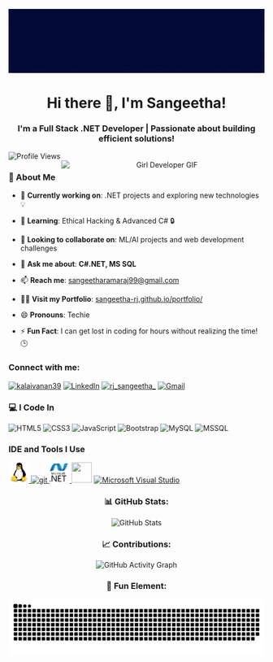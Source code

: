 ![My Banner GIF](https://github.com/sangeetha-rj/sangeetha-rj/raw/d5f0945068488eff9d652ba205ef7f49a4d99c60/sangeetha%20Gif/gif%20banner.gif)
<!-- Heading -->
<h1 align="center">Hi there 👋, I'm Sangeetha!</h1>
<h3 align="center">I'm a Full Stack .NET Developer | Passionate about building efficient solutions!</h3>
<div align="center">
  <!-- Profile View Counter -->
  <div align="left">
  <img src="https://komarev.com/ghpvc/?username=sangeetha-rj&label=Profile%20Views&color=0e75b6&style=flat" alt="Profile Views" />
  </div>
  
 <img align ="right" alt = "Girl Developer GIF" width = "400" src ="https://cdn.dribbble.com/users/1364029/screenshots/16093268/media/68e82a7fb4904614a9066d6b540c14b2.gif">
  <div align="left">
    
   ### 🌟 About Me 

- 🔭 **Currently working on**: .NET projects and exploring new technologies 💡  

- 🌱 **Learning**: Ethical Hacking & Advanced C# 🔒
  
- 👯 **Looking to collaborate on**: ML/AI projects and web development challenges
    
- 💬 **Ask me about**: **C#.NET, MS SQL**
  
- 📫 **Reach me**: [sangeetharamaraj99@gmail.com](mailto:sangeetharamaraj99@gmail.com)
  
-  👨‍💻 **Visit my Portfolio**: [sangeetha-rj.github.io/portfolio/ ](sangeetha-rj.github.io/portfolio/)
   
- 😄 **Pronouns**: Techie
  
- ⚡ **Fun Fact**: I can get lost in coding for hours without realizing the time! 🕒
</div>
<h3 align="left">Connect with me:</h3>
<p align="left">
<a href="https://linkedin.com/in/kalaivanan39" target="blank"><img align="center" src="https://raw.githubusercontent.com/rahuldkjain/github-profile-readme-generator/master/src/images/icons/Social/linked-in-alt.svg" alt="kalaivanan39" height="30" width="40"/></a>
 <a href="https://www.linkedin.com/in/your-linkedin-username" target="blank"><img align="center" src="https://img.icons8.com/fluency/48/linkedin-2.png" alt="LinkedIn" height="40" width="40" /></a>
<a href="https://instagram.com/rj_sangeetha_" target="blank"><img align="center" src="https://raw.githubusercontent.com/rahuldkjain/github-profile-readme-generator/master/src/images/icons/Social/instagram.svg" alt="rj_sangeetha_" height="30" width="40" /></a>
 <a href="mailto:your-email@gmail.com" target="blank"><img align="center" src="https://img.icons8.com/fluency/48/gmail-new.png" alt="Gmail" height="30" width="40" /></a>
</p>

<h3 align="left">💻 I Code In</h3>

<div align="left">

  <!-- HTML -->
  <img src="https://img.icons8.com/color/48/html-5.png" alt="HTML5" width="50" height="50"/>
  
  <!-- CSS -->
  <img src="https://img.icons8.com/color/48/css3.png" alt="CSS3" width="50" height="50"/>
  
  <!-- JavaScript -->
  <img src="https://img.icons8.com/color/48/javascript.png" alt="JavaScript" width="50" height="50"/>
  
  <!-- Bootstrap -->
  <img src="https://img.icons8.com/color/48/bootstrap.png" alt="Bootstrap" width="50" height="50"/>
  
  <!-- MySQL -->
  <img src="https://img.icons8.com/color/48/mysql-logo.png" alt="MySQL" width="50" height="50"/>
  
  <!-- MSSQL -->
  <img src="https://img.icons8.com/color/48/microsoft-sql-server.png" alt="MSSQL" width="50" height="50"/>
</div>

<h3 align="left">IDE and Tools I Use</h3>
<div align="left">
<a href="https://www.linux.org/" target="_blank" rel="noreferrer"> <img src="https://raw.githubusercontent.com/devicons/devicon/master/icons/linux/linux-original.svg" alt="linux" width="40" height="40"/> </a>
<a href="https://git-scm.com/" target="_blank" rel="noreferrer"> <img src="https://www.vectorlogo.zone/logos/git-scm/git-scm-icon.svg" alt="git" width="40" height="40"/> </a>
</a> <a href="https://dotnet.microsoft.com/" target="_blank" rel="noreferrer"> <img src="https://raw.githubusercontent.com/devicons/devicon/master/icons/dot-net/dot-net-original-wordmark.svg" alt="dotnet" width="40" height="40"/> </a>
<img height="40" width="40" src="https://img.icons8.com/color/48/000000/visual-studio-code-2019.png"/>  </a>
<a href="https://visualstudio.microsoft.com/">
    <img height="40" width="40" src="https://img.icons8.com/color/48/visual-studio--v2.png" alt="Microsoft Visual Studio"/>
</a>
</div>

### 📊 GitHub Stats:

<div align="center">
  <img src="https://github-readme-stats.vercel.app/api?username=sangeetha-rj&show_icons=true&theme=radical" alt="GitHub Stats" />
</div>

### 📈 Contributions:
<div align="center">
  <img src="https://github-readme-activity-graph.vercel.app/graph?username=sangeetha-rj&theme=react-dark&hide_border=true&area=true" alt="GitHub Activity Graph" />
</div>

### 🐍 Fun Element:

<div align="center">
  <img src="https://raw.githubusercontent.com/Platane/snk/output/github-contribution-grid-snake.svg" alt="Hacking Snake" style="background-color:black; color:green;" />
</div>


